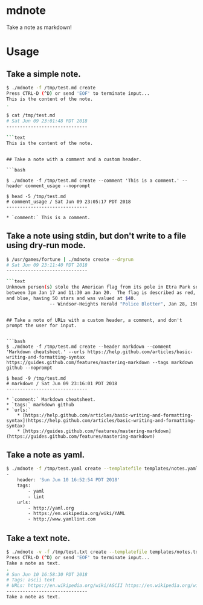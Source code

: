# mdnote
Take a note as markdown!


# Usage

## Take a simple note.

```bash
$ ./mdnote -f /tmp/test.md create 
Press CTRL-D (^D) or send 'EOF' to terminate input...
This is the content of the note.
.

$ cat /tmp/test.md
# Sat Jun 09 23:01:48 PDT 2018
------------------------------

```text
This is the content of the note.

```
```

## Take a note with a comment and a custom header.

```bash

$ ./mdnote -f /tmp/test.md create --comment 'This is a comment.' --header comment_usage --noprompt

$ head -5 /tmp/test.md
# comment_usage / Sat Jun 09 23:05:17 PDT 2018
------------------------------

* `comment:` This is a comment.
```

## Take a note using stdin, but don't write to a file using dry-run mode.

```bash
$ /usr/games/fortune | ./mdnote create --dryrun
# Sat Jun 09 23:11:40 PDT 2018
------------------------------

```text
Unknown person(s) stole the American flag from its pole in Etra Park sometime
between 3pm Jan 17 and 11:30 am Jan 20.  The flag is described as red, white
and blue, having 50 stars and was valued at $40.
                -- Windsor-Heights Herald "Police Blotter", Jan 28, 1987

```
```

## Take a note of URLs with a custom header, a comment, and don't prompt the user for input.


```bash
$ ./mdnote -f /tmp/test.md create --header markdown --comment 'Markdown cheatsheet.' --urls https://help.github.com/articles/basic-writing-and-formatting-syntax https://guides.github.com/features/mastering-markdown --tags markdown github --noprompt

$ head -9 /tmp/test.md
# markdown / Sat Jun 09 23:16:01 PDT 2018
------------------------------

* `comment:` Markdown cheatsheet.
* `tags:` markdown github
* `urls:`
    * [https://help.github.com/articles/basic-writing-and-formatting-syntax](https://help.github.com/articles/basic-writing-and-formatting-syntax)
    * [https://guides.github.com/features/mastering-markdown](https://guides.github.com/features/mastering-markdown)

```

## Take a note as yaml.

```bash
$ ./mdnote -f /tmp/test.yaml create --templatefile templates/notes.yaml.j2 --url http://yaml.org https://en.wikipedia.org/wiki/YAML http://www.yamllint.com --tags yaml lint --noprompt --dryrun
- 
    header: 'Sun Jun 10 16:52:54 PDT 2018'
    tags:
        - yaml
        - lint
    urls:
        - http://yaml.org
        - https://en.wikipedia.org/wiki/YAML
        - http://www.yamllint.com

```

## Take a text note.

```bash
$ ./mdnote -v -f /tmp/test.txt create --templatefile templates/notes.txt.j2 --dryrun --tags ascii text --urls https://en.wikipedia.org/wiki/ASCII https://en.wikipedia.org/wiki/Plain_text --dryrun
Press CTRL-D (^D) or send 'EOF' to terminate input...
Take a note as text.
.
# Sun Jun 10 16:58:30 PDT 2018
# Tags: ascii text
# URLs: https://en.wikipedia.org/wiki/ASCII https://en.wikipedia.org/wiki/Plain_text
------------------------------
Take a note as text.
```
